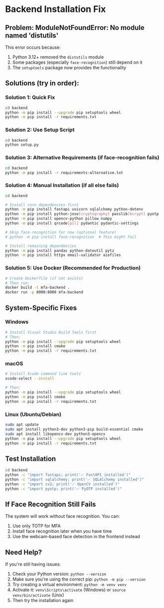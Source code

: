 # Backend Installation Fix

## Problem: ModuleNotFoundError: No module named 'distutils'

This error occurs because:

1. Python 3.12+ removed the `distutils` module
2. Some packages (especially `face-recognition`) still depend on it
3. The `setuptools` package now provides the functionality

## Solutions (try in order):

### Solution 1: Quick Fix

```bash
cd backend
python -m pip install --upgrade pip setuptools wheel
python -m pip install -r requirements.txt
```

### Solution 2: Use Setup Script

```bash
cd backend
python setup.py
```

### Solution 3: Alternative Requirements (if face-recognition fails)

```bash
cd backend
python -m pip install -r requirements-alternative.txt
```

### Solution 4: Manual Installation (if all else fails)

```bash
cd backend

# Install core dependencies first
python -m pip install fastapi uvicorn sqlalchemy python-dotenv
python -m pip install python-jose[cryptography] passlib[bcrypt] pyotp
python -m pip install opencv-python pillow numpy
python -m pip install qrcode[pil] pydantic pydantic-settings

# Skip face-recognition for now (optional feature)
# python -m pip install face-recognition  # This might fail

# Install remaining dependencies
python -m pip install pandas python-dateutil pytz
python -m pip install httpx email-validator aiofiles
```

### Solution 5: Use Docker (Recommended for Production)

```bash
# Create Dockerfile (if not exists)
# Then run:
docker build -t mfa-backend .
docker run -p 8000:8000 mfa-backend
```

## System-Specific Fixes

### Windows

```bash
# Install Visual Studio Build Tools first
# Then:
python -m pip install --upgrade pip setuptools wheel
python -m pip install cmake
python -m pip install -r requirements.txt
```

### macOS

```bash
# Install Xcode command line tools
xcode-select --install

# Then:
python -m pip install --upgrade pip setuptools wheel
python -m pip install cmake
python -m pip install -r requirements.txt
```

### Linux (Ubuntu/Debian)

```bash
sudo apt update
sudo apt install python3-dev python3-pip build-essential cmake
sudo apt install libopencv-dev python3-opencv
python -m pip install --upgrade pip setuptools wheel
python -m pip install -r requirements.txt
```

## Test Installation

```bash
cd backend
python -c "import fastapi; print('✅ FastAPI installed')"
python -c "import sqlalchemy; print('✅ SQLAlchemy installed')"
python -c "import cv2; print('✅ OpenCV installed')"
python -c "import pyotp; print('✅ PyOTP installed')"
```

## If Face Recognition Still Fails

The system will work without face recognition. You can:

1. Use only TOTP for MFA
2. Install face recognition later when you have time
3. Use the webcam-based face detection in the frontend instead

## Need Help?

If you're still having issues:

1. Check your Python version: `python --version`
2. Make sure you're using the correct pip: `python -m pip --version`
3. Try creating a virtual environment: `python -m venv venv`
4. Activate it: `venv\Scripts\activate` (Windows) or `source venv/bin/activate` (Unix)
5. Then try the installation again
